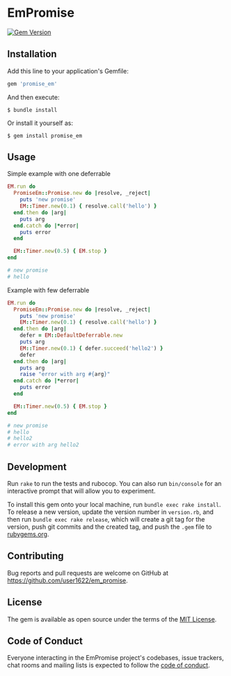 # EmPromise
[![Gem Version](https://badge.fury.io/rb/promise_em.svg)](https://badge.fury.io/rb/promise_em)
## Installation

Add this line to your application's Gemfile:

```ruby
gem 'promise_em'
```

And then execute:

    $ bundle install

Or install it yourself as:

    $ gem install promise_em

## Usage

Simple example with one deferrable

```ruby
EM.run do
  PromiseEm::Promise.new do |resolve, _reject|
    puts 'new promise'
    EM::Timer.new(0.1) { resolve.call('hello') }
  end.then do |arg|
    puts arg
  end.catch do |*error|
    puts error
  end

  EM::Timer.new(0.5) { EM.stop }
end

# new promise
# hello
```

Example with few deferrable

```ruby
EM.run do
  PromiseEm::Promise.new do |resolve, _reject|
    puts 'new promise'
    EM::Timer.new(0.1) { resolve.call('hello') }
  end.then do |arg|
    defer = EM::DefaultDeferrable.new
    puts arg
    EM::Timer.new(0.1) { defer.succeed('hello2') }
    defer
  end.then do |arg| 
    puts arg
    raise "error with arg #{arg}"
  end.catch do |*error|
    puts error
  end

  EM::Timer.new(0.5) { EM.stop }
end

# new promise
# hello
# hello2
# error with arg hello2
```

## Development

Run `rake` to run the tests and rubocop. You can also run `bin/console` for an interactive prompt that will allow you to experiment.

To install this gem onto your local machine, run `bundle exec rake install`. To release a new version, update the version number in `version.rb`, and then run `bundle exec rake release`, which will create a git tag for the version, push git commits and the created tag, and push the `.gem` file to [rubygems.org](https://rubygems.org).

## Contributing

Bug reports and pull requests are welcome on GitHub at https://github.com/user1622/em_promise.

## License

The gem is available as open source under the terms of the [MIT License](https://opensource.org/licenses/MIT).

## Code of Conduct

Everyone interacting in the EmPromise project's codebases, issue trackers, chat rooms and mailing lists is expected to follow the [code of conduct](https://github.com/[USERNAME]/em_promise/blob/master/CODE_OF_CONDUCT.md).
